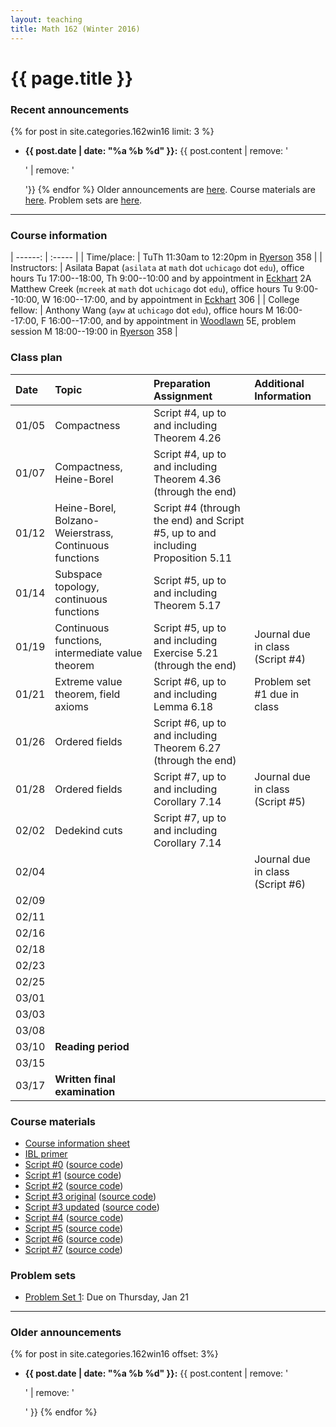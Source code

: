 ```yaml
---
layout: teaching
title: Math 162 (Winter 2016)
---
```



# {{ page.title }}

### Recent announcements
{% for post in site.categories.162win16 limit: 3 %}
* **{{ post.date | date: "%a %b %d" }}:** {{ post.content | remove: '<p>' | remove: '</p>'}}
{% endfor %}
Older announcements are [here](#older-announcements). Course materials are [here](#course-materials). Problem sets are [here](#problem-sets).

----

### Course information

<div class="infotable">

| ------:         | :-----                                                                                                                                                                                                                                                                                                    |
| Time/place:     | TuTh 11:30am to 12:20pm in [Ryerson][ry] 358                                                                                                                                                                                                                                                              |
| Instructors:    | Asilata Bapat (`asilata` at `math` dot `uchicago` dot `edu`), office hours Tu 17:00--18:00, Th 9:00--10:00 and by appointment in [Eckhart][eck] 2A<br/>Matthew Creek (`mcreek` at `math` dot `uchicago` dot `edu`), office hours Tu 9:00--10:00, W 16:00--17:00, and by appointment in [Eckhart][eck] 306 |
| College fellow: | Anthony Wang (`ayw` at `uchicago` dot `edu`), office hours M 16:00--17:00, F 16:00--17:00, and by appointment in [Woodlawn][wood] 5E, problem session M 18:00--19:00 in [Ryerson][ry] 358                                                                                                                                           |


[eck]: https://maps.uchicago.edu/?location=Eckhart+Hall
[wood]: https://maps.uchicago.edu/?location=5720+South+Woodlawn+Avenue
[ry]: https://maps.uchicago.edu/?location=Ryerson+Laboratory

</div>

### Class plan

<div class="classplan">

| Date  | Topic                                                  | Preparation Assignment                                                          | Additional Information           |
| :---  | :---                                                   | :---                                                                            | :---                             |
| 01/05 | Compactness                                            | Script #4, up to and including Theorem 4.26                                     |                                  |
| 01/07 | Compactness, Heine-Borel                               | Script #4, up to and including Theorem 4.36 (through the end)                   |                                  |
| 01/12 | Heine-Borel, Bolzano-Weierstrass, Continuous functions | Script #4 (through the end) and Script #5, up to and including Proposition 5.11 |                                  |
| 01/14 | Subspace topology, continuous functions                | Script #5, up to and including Theorem 5.17                                     |                                  |
| 01/19 | Continuous functions, intermediate value theorem       | Script #5, up to and including Exercise 5.21 (through the end)                  | Journal due in class (Script #4) |
| 01/21 | Extreme value theorem, field axioms                    | Script #6, up to and including Lemma 6.18                                       | Problem set #1 due in class      |
| 01/26 | Ordered fields                                         | Script #6, up to and including Theorem 6.27 (through the end)                   |                                  |
| 01/28 | Ordered fields                                         | Script #7, up to and including Corollary 7.14                                   | Journal due in class (Script #5) |
| 02/02 | Dedekind cuts                                          | Script #7, up to and including Corollary 7.14                                   |                                  |
| 02/04 |                                                        |                                                                                 | Journal due in class (Script #6) |
| 02/09 |                                                        |                                                                                 |                                  |
| 02/11 |                                                        |                                                                                 |                                  |
| 02/16 |                                                        |                                                                                 |                                  |
| 02/18 |                                                        |                                                                                 |                                  |
| 02/23 |                                                        |                                                                                 |                                  |
| 02/25 |                                                        |                                                                                 |                                  |
| 03/01 |                                                        |                                                                                 |                                  |
| 03/03 |                                                        |                                                                                 |                                  |
| 03/08 |                                                        |                                                                                 |                                  |
| 03/10 | **Reading period**                                     |                                                                                 |                                  |
| 03/15 |                                                        |                                                                                 |                                  |
| 03/17 | **Written final examination**                          |                                                                                 |                                  |

</div>

### Course materials

* [Course information sheet](documents/courseinfosheet.pdf)
* [IBL primer](documents/ibl.pdf)
* [Script #0](scripts/script_0_161.pdf) ([source code](scripts/script_0_161.tex))
* [Script #1](scripts/script_1_161.pdf) ([source code](scripts/script_1_161.tex))
* [Script #2](scripts/script_2_161.pdf) ([source code](scripts/script_2_161.tex))
* [Script #3 original](scripts/script_3_161_original.pdf) ([source code](scripts/script_3_161_original.tex))
* [Script #3 updated](scripts/script_3_161.pdf) ([source code](scripts/script_3_161.tex))
* [Script #4](scripts/script_4_161.pdf) ([source code](scripts/script_4_161.tex))
* [Script #5](scripts/script_5_161.pdf) ([source code](scripts/script_5_161.tex))
* [Script #6](scripts/script_6_161.pdf) ([source code](scripts/script_6_161.tex))
* [Script #7](scripts/script_7_161.pdf) ([source code](scripts/script_7_161.tex))

### Problem sets

* [Problem Set 1](problem_sets/ps1.pdf): Due on Thursday, Jan 21


----
### Older announcements
{% for post in site.categories.162win16 offset: 3%}
* **{{ post.date | date: "%a %b %d" }}:** {{ post.content | remove: '<p>' | remove: '</p>' }}
{% endfor %}
